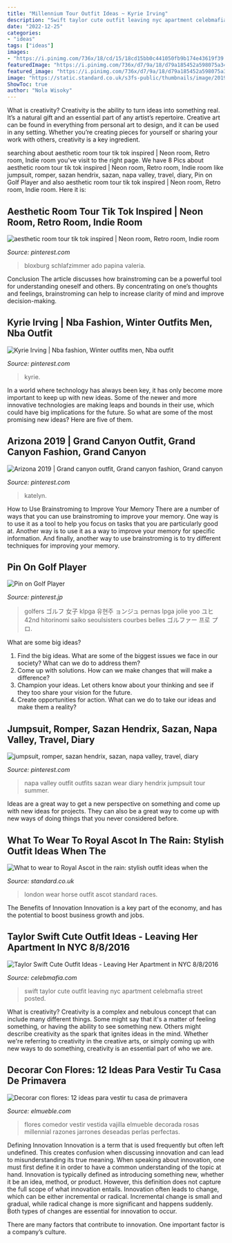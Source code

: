 ```yaml
---
title: "Millennium Tour Outfit Ideas ~ Kyrie Irving"
description: "Swift taylor cute outfit leaving nyc apartment celebmafia street posted"
date: "2022-12-25"
categories:
- "ideas"
tags: ["ideas"]
images:
- "https://i.pinimg.com/736x/18/cd/15/18cd15bb0c441050fb9b174e43619f39.jpg"
featuredImage: "https://i.pinimg.com/736x/d7/9a/18/d79a185452a598075a34910eb48b38c8.jpg"
featured_image: "https://i.pinimg.com/736x/d7/9a/18/d79a185452a598075a34910eb48b38c8.jpg"
image: "https://static.standard.co.uk/s3fs-public/thumbnails/image/2019/04/04/13/racesheader.jpg"
ShowToc: true
author: "Nola Wisoky"
---
```



What is creativity?
Creativity is the ability to turn ideas into something real. It’s a natural gift and an essential part of any artist’s repertoire. Creative art can be found in everything from personal art to design, and it can be used in any setting. Whether you’re creating pieces for yourself or sharing your work with others, creativity is a key ingredient.

	

		
searching about aesthetic room tour tik tok inspired | Neon room, Retro room, Indie room you've visit to the right page. We have 8 Pics about aesthetic room tour tik tok inspired | Neon room, Retro room, Indie room like jumpsuit, romper, sazan hendrix, sazan, napa valley, travel, diary, Pin on Golf Player and also aesthetic room tour tik tok inspired | Neon room, Retro room, Indie room. Here it is:
		
    
## Aesthetic Room Tour Tik Tok Inspired | Neon Room, Retro Room, Indie Room

<img loading=lazy src="https://i.pinimg.com/736x/a4/bd/6f/a4bd6fa8a008f73f8fb1765699774a22.jpg" onerror="this.onerror=null;this.src='https://tse2.mm.bing.net/th?id=OIP.wXAH9lqfC7tRl-hpo0V68gHaOs&amp;pid=15.1';" alt="aesthetic room tour tik tok inspired | Neon room, Retro room, Indie room">

_Source: pinterest.com_

>bloxburg schlafzimmer ado papina valeria. 

	

Conclusion
The article discusses how brainstroming can be a powerful tool for understanding oneself and others. By concentrating on one’s thoughts and feelings, brainstroming can help to increase clarity of mind and improve decision-making.

    
## Kyrie Irving | Nba Fashion, Winter Outfits Men, Nba Outfit

<img loading=lazy src="https://i.pinimg.com/736x/7e/f0/52/7ef052170913f635360d45913ac77eaf.jpg" onerror="this.onerror=null;this.src='https://tse2.mm.bing.net/th?id=OIP.oryMuKjm1ScNH0IiJB8migHaJj&amp;pid=15.1';" alt="Kyrie Irving | Nba fashion, Winter outfits men, Nba outfit">

_Source: pinterest.com_

>kyrie. 

	

In a world where technology has always been key, it has only become more important to keep up with new ideas. Some of the newer and more innovative technologies are making leaps and bounds in their use, which could have big implications for the future. So what are some of the most promising new ideas? Here are five of them.

    
## Arizona 2019 | Grand Canyon Outfit, Grand Canyon Fashion, Grand Canyon

<img loading=lazy src="https://i.pinimg.com/736x/d7/9a/18/d79a185452a598075a34910eb48b38c8.jpg" onerror="this.onerror=null;this.src='https://tse4.mm.bing.net/th?id=OIP.VyHYRiJ4xkcRLDDhrrLghQHaJ3&amp;pid=15.1';" alt="Arizona 2019 | Grand canyon outfit, Grand canyon fashion, Grand canyon">

_Source: pinterest.com_

>katelyn. 

	

How to Use Brainstroming to Improve Your Memory
There are a number of ways that you can use brainstroming to improve your memory. One way is to use it as a tool to help you focus on tasks that you are particularly good at. Another way is to use it as a way to improve your memory for specific information. And finally, another way to use brainstroming is to try different techniques for improving your memory.

    
## Pin On Golf Player

<img loading=lazy src="https://i.pinimg.com/736x/18/cd/15/18cd15bb0c441050fb9b174e43619f39.jpg" onerror="this.onerror=null;this.src='https://tse3.mm.bing.net/th?id=OIP.QziOq_FDGnqmwgUGMcx_dAHaLB&amp;pid=15.1';" alt="Pin on Golf Player">

_Source: pinterest.jp_

>golfers ゴルフ 女子 klpga 유현주 ョンジュ pernas lpga jolie yoo ユヒ 42nd hitorinomi saiko seoulsisters courbes belles ゴルファー 프로 プロ. 

	

What are some big ideas?
1. Find the big ideas. What are some of the biggest issues we face in our society? What can we do to address them?
2. Come up with solutions. How can we make changes that will make a difference?
3. Champion your ideas. Let others know about your thinking and see if they too share your vision for the future.
4. Create opportunities for action. What can we do to take our ideas and make them a reality?

    
## Jumpsuit, Romper, Sazan Hendrix, Sazan, Napa Valley, Travel, Diary

<img loading=lazy src="https://i.pinimg.com/736x/20/00/1a/20001afb9421b9517d1846cc316e69d4--navy-style-vacation-style.jpg" onerror="this.onerror=null;this.src='https://tse3.mm.bing.net/th?id=OIP.Sc77jWCY8UuqFqSIYYJguwHaLG&amp;pid=15.1';" alt="jumpsuit, romper, sazan hendrix, sazan, napa valley, travel, diary">

_Source: pinterest.com_

>napa valley outfit outfits sazan wear diary hendrix jumpsuit tour summer. 

	

Ideas are a great way to get a new perspective on something and come up with new ideas for projects. They can also be a great way to come up with new ways of doing things that you never considered before.

    
## What To Wear To Royal Ascot In The Rain: Stylish Outfit Ideas When The

<img loading=lazy src="https://static.standard.co.uk/s3fs-public/thumbnails/image/2019/04/04/13/racesheader.jpg" onerror="this.onerror=null;this.src='https://tse1.mm.bing.net/th?id=OIP.eZAHIIzV4X13VyK-q0s2uQHaE8&amp;pid=15.1';" alt="What to wear to Royal Ascot in the rain: stylish outfit ideas when the">

_Source: standard.co.uk_

>london wear horse outfit ascot standard races. 

	

The Benefits of Innovation
Innovation is a key part of the economy, and has the potential to boost business growth and jobs.

    
## Taylor Swift Cute Outfit Ideas - Leaving Her Apartment In NYC 8/8/2016

<img loading=lazy src="https://celebmafia.com/wp-content/uploads/2016/08/taylor-swift-cute-outfit-ideas-leaving-her-apartment-in-nyc-8-8-2016-23.jpg" onerror="this.onerror=null;this.src='https://tse2.mm.bing.net/th?id=OIP.nw1jOaHINgwWKdHcxqlz1AHaLH&amp;pid=15.1';" alt="Taylor Swift Cute Outfit Ideas - Leaving Her Apartment in NYC 8/8/2016">

_Source: celebmafia.com_

>swift taylor cute outfit leaving nyc apartment celebmafia street posted. 

	

What is creativity?
Creativity is a complex and nebulous concept that can include many different things. Some might say that it's a matter of feeling something, or having the ability to see something new. Others might describe creativity as the spark that ignites ideas in the mind. Whether we're referring to creativity in the creative arts, or simply coming up with new ways to do something, creativity is an essential part of who we are.

    
## Decorar Con Flores: 12 Ideas Para Vestir Tu Casa De Primavera

<img loading=lazy src="https://www.elmueble.com/medio/2017/03/23/mesa-de-comedor-vestida-con-centros-florales_77577e80.jpg" onerror="this.onerror=null;this.src='https://tse1.mm.bing.net/th?id=OIP.ZIH_kKOS9lt_9PdiG3IIaAHaLK&amp;pid=15.1';" alt="Decorar con flores: 12 ideas para vestir tu casa de primavera">

_Source: elmueble.com_

>flores comedor vestir vestida vajilla elmueble decorada rosas millennial razones jarrones deseadas perlas perfectas. 

	

Defining Innovation
Innovation is a term that is used frequently but often left undefined. This creates confusion when discussing innovation and can lead to misunderstanding its true meaning. When speaking about innovation, one must first define it in order to have a common understanding of the topic at hand.
Innovation is typically defined as introducing something new, whether it be an idea, method, or product. However, this definition does not capture the full scope of what innovation entails. Innovation often leads to change, which can be either incremental or radical. Incremental change is small and gradual, while radical change is more significant and happens suddenly. Both types of changes are essential for innovation to occur.

There are many factors that contribute to innovation. One important factor is a company’s culture.


